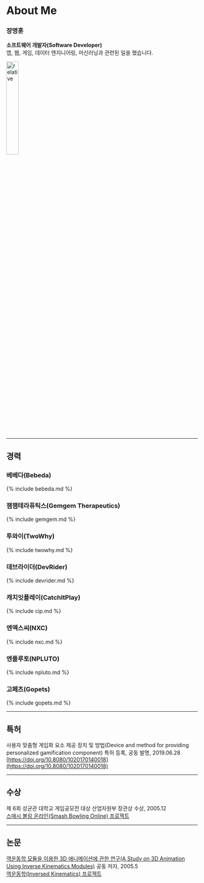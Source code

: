 
# About Me

### 장명훈  
**소프트웨어 개발자(Software Developer)**  
앱, 웹, 게임, 데이터 엔지니어링, 머신러닝과 관련된 일을 했습니다.   

<img src='{{ "/assets/images/profile.png" | relative_url }}' alt='relative' width="25%">

---

## 경력
### 베베다(Bebeda)
{% include bebeda.md %}

### 잼잼테라퓨틱스(Gemgem Therapeutics)
{% include gemgem.md %}

### 투와이(TwoWhy)
{% include twowhy.md %}

### 데브라이더(DevRider)
{% include devrider.md %}

### 캐치잇플레이(CatchItPlay)
{% include cip.md %}

### 엔엑스씨(NXC)
{% include nxc.md %}

### 엔플루토(NPLUTO)
{% include npluto.md %}

### 고페츠(Gopets)
{% include gopets.md %}

---

## 특허
사용자 맞춤형 게임화 요소 제공 장치 및 방법(Device and method for providing personalized gamification component) 특허 등록, 공동 발명, 2019.06.28    
[https://doi.org/10.8080/1020170140018](https://doi.org/10.8080/1020170140018)  

---

## 수상
제 6회 성균관 대학교 게임공모전 대상 산업자원부 장관상 수상, 2005.12  
[스매시 볼링 온라인(Smash Bowling Online) 프로젝트](/projects/game/smash_bowling.html)  

---

## 논문
[역운동학 모듈을 이용한 3D 애니메이션에 관한 연구(A Study on 3D Animation Using Inverse Kinematics Modules)](http://www.dbpia.co.kr/Journal/ArticleDetail/NODE01616414) 공동 저자, 2005.5  
[역운동학(Inversed Kinematics) 프로젝트](/projects/game/ik.html)  

